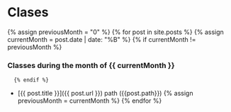 # Clases

  {% assign previousMonth = "0" %}
  {% for post in site.posts %}
     {% assign currentMonth = post.date | date: "%B" %}
      {% if currentMonth != previousMonth %}
### Classes during the month of {{ currentMonth }}
      {% endif %}
* [{{ post.title }}]({{ post.url }}) path ({{post.path}})
      {% assign previousMonth = currentMonth %}
  {% endfor %}
